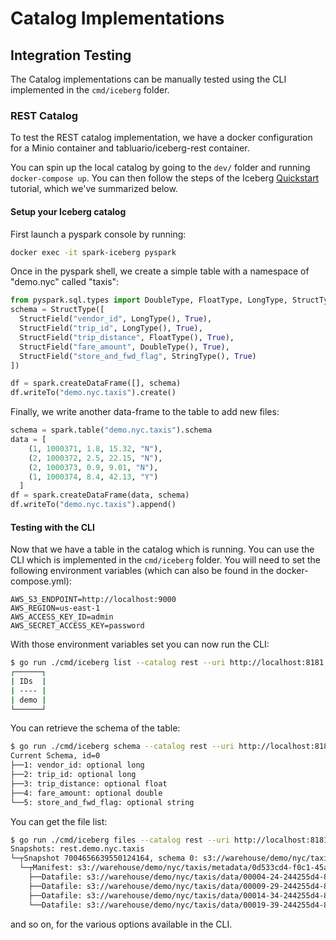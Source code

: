 <!--
 - Licensed to the Apache Software Foundation (ASF) under one or more
 - contributor license agreements.  See the NOTICE file distributed with
 - this work for additional information regarding copyright ownership.
 - The ASF licenses this file to You under the Apache License, Version 2.0
 - (the "License"); you may not use this file except in compliance with
 - the License.  You may obtain a copy of the License at
 -
 -   http://www.apache.org/licenses/LICENSE-2.0
 -
 - Unless required by applicable law or agreed to in writing, software
 - distributed under the License is distributed on an "AS IS" BASIS,
 - WITHOUT WARRANTIES OR CONDITIONS OF ANY KIND, either express or implied.
 - See the License for the specific language governing permissions and
 - limitations under the License.
 -->

# Catalog Implementations

## Integration Testing

The Catalog implementations can be manually tested using the CLI implemented
in the `cmd/iceberg` folder.

### REST Catalog

To test the REST catalog implementation, we have a docker configuration
for a Minio container and tabluario/iceberg-rest container.

You can spin up the local catalog by going to the `dev/` folder and running
`docker-compose up`. You can then follow the steps of the Iceberg [Quickstart](https://iceberg.apache.org/spark-quickstart/#creating-a-table) 
tutorial, which we've summarized below.

#### Setup your Iceberg catalog

First launch a pyspark console by running:

```bash
docker exec -it spark-iceberg pyspark
```

Once in the pyspark shell, we create a simple table with a namespace of 
"demo.nyc" called "taxis":

```python
from pyspark.sql.types import DoubleType, FloatType, LongType, StructType,StructField, StringType
schema = StructType([
  StructField("vendor_id", LongType(), True),
  StructField("trip_id", LongType(), True),
  StructField("trip_distance", FloatType(), True),
  StructField("fare_amount", DoubleType(), True),
  StructField("store_and_fwd_flag", StringType(), True)
])

df = spark.createDataFrame([], schema)
df.writeTo("demo.nyc.taxis").create()
```

Finally, we write another data-frame to the table to add new files:

```python
schema = spark.table("demo.nyc.taxis").schema
data = [
    (1, 1000371, 1.8, 15.32, "N"),
    (2, 1000372, 2.5, 22.15, "N"),
    (2, 1000373, 0.9, 9.01, "N"),
    (1, 1000374, 8.4, 42.13, "Y")
  ]
df = spark.createDataFrame(data, schema)
df.writeTo("demo.nyc.taxis").append()
```

#### Testing with the CLI

Now that we have a table in the catalog which is running. You can use the 
CLI which is implemented in the `cmd/iceberg` folder. You will need to set
the following environment variables (which can also be found in the 
docker-compose.yml):

```
AWS_S3_ENDPOINT=http://localhost:9000
AWS_REGION=us-east-1
AWS_ACCESS_KEY_ID=admin
AWS_SECRET_ACCESS_KEY=password
```

With those environment variables set you can now run the CLI:

```bash
$ go run ./cmd/iceberg list --catalog rest --uri http://localhost:8181
┌──────┐
| IDs  |
| ---- |
| demo |
└──────┘
```

You can retrieve the schema of the table:

```bash
$ go run ./cmd/iceberg schema --catalog rest --uri http://localhost:8181 demo.nyc.taxis
Current Schema, id=0
├──1: vendor_id: optional long
├──2: trip_id: optional long
├──3: trip_distance: optional float
├──4: fare_amount: optional double
└──5: store_and_fwd_flag: optional string
```

You can get the file list:

```bash
$ go run ./cmd/iceberg files --catalog rest --uri http://localhost:8181 demo.nyc.taxis
Snapshots: rest.demo.nyc.taxis
└─┬Snapshot 7004656639550124164, schema 0: s3://warehouse/demo/nyc/taxis/metadata/snap-7004656639550124164-1-0d533cd4-f0c1-45a6-a691-f2be3abe5491.avro
  └─┬Manifest: s3://warehouse/demo/nyc/taxis/metadata/0d533cd4-f0c1-45a6-a691-f2be3abe5491-m0.avro
    ├──Datafile: s3://warehouse/demo/nyc/taxis/data/00004-24-244255d4-8bf6-41bd-8885-bf7d2136fddf-00001.parquet
    ├──Datafile: s3://warehouse/demo/nyc/taxis/data/00009-29-244255d4-8bf6-41bd-8885-bf7d2136fddf-00001.parquet
    ├──Datafile: s3://warehouse/demo/nyc/taxis/data/00014-34-244255d4-8bf6-41bd-8885-bf7d2136fddf-00001.parquet
    └──Datafile: s3://warehouse/demo/nyc/taxis/data/00019-39-244255d4-8bf6-41bd-8885-bf7d2136fddf-00001.parquet
```

and so on, for the various options available in the CLI.